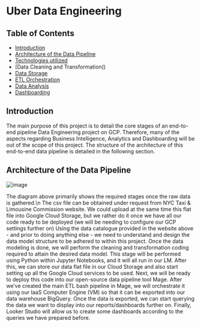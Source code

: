 # Uber Data Engineering 

## Table of Contents

- [Introduction](#introduction)
- [Architecture of the Data Pipeline](#architecture-of-the-data-pipeline)
- [Technologies utilized]()
- [Data Cleaning and Transformation()
- [Data Storage]()
- [ETL Orchestration]()
- [Data Analysis]()
- [Dashboarding]()


## Introduction

The main purpose of this project is to detail the core stages of an end-to-end pipeline Data Engineering project on GCP. Therefore, many of the aspects regarding Business Intelligence, Analytics and Dashboarding will be out of the scope of this project.
The structure of the architecture of this end-to-end data pipeline is detailed in the following section. 

## Architecture of the Data Pipeline

![image](https://github.com/GBlanch/Data-Engineering/assets/136500426/9133fc2a-a684-4d97-9260-8792304b2838)

The diagram above primarily shows the required stages once the raw data is gathered.\n The csv file can be obtained under request from NYC Taxi & Limousine Commission website. We could upload at the same time this flat file into Google Cloud Storage, but we rather do it once we have all our code ready to be deployed (we will be needing to configure our GCP settings further on)
Using the data catalogue provided in the website above - and prior to doing anything else -  we need to understand and design the data model structure to be adhered to within this project.
Once the data modeling is done, we will perform the cleaning and transformation coding required to attain the desired data model. This stage will be performed using Python within Jupyter Notebooks, and it will all run in our LM.
After this, we can store our data flat file in our Cloud Storage and also start setting up all the Google Cloud services to be used. 
Next, we will be ready to deploy this code into our open-source data pipeline tool Mage. After we’ve created the main ETL bash pipeline in Mage, we will orchestrate it using our IaaS Computer Engine (VM) so that it can be exported into our data warehouse BigQuery.
Once the data is exported, we can start querying the data we want to display into our reports/dashboards further on.
Finally, Looker Studio will allow us to create some dashboards according to the queries we have prepared before.




